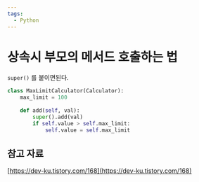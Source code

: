 ```yaml
---
tags:
  - Python
---
```

# 상속시 부모의 메서드 호출하는 법

`super()` 를 붙이면된다.

```python
class MaxLimitCalculator(Calculator):
    max_limit = 100
    
    def add(self, val):
        super().add(val)
        if self.value > self.max_limit:
            self.value = self.max_limit
```

## 참고 자료

[https://dev-ku.tistory.com/168](https://dev-ku.tistory.com/168)